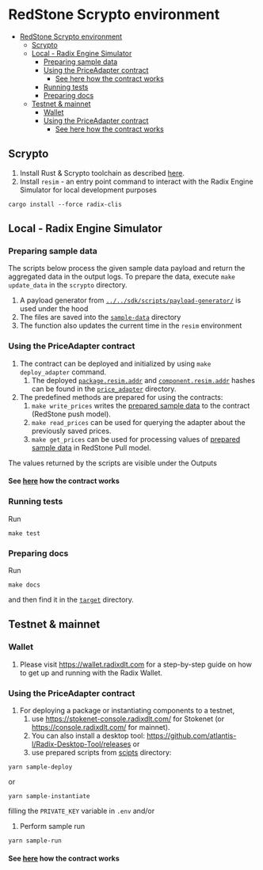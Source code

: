 # RedStone Scrypto environment

<!-- TOC -->

- [RedStone Scrypto environment](#redstone-scrypto-environment)
  - [Scrypto](#scrypto)
  - [Local - Radix Engine Simulator](#local---radix-engine-simulator)
    - [Preparing sample data](#preparing-sample-data)
    - [Using the PriceAdapter contract](#using-the-priceadapter-contract)
      - [See here how the contract works](#see-here-how-the-contract-works)
    - [Running tests](#running-tests)
    - [Preparing docs](#preparing-docs)
  - [Testnet & mainnet](#testnet--mainnet)
    - [Wallet](#wallet)
    - [Using the PriceAdapter contract](#using-the-priceadapter-contract-1)
      - [See here how the contract works](#see-here-how-the-contract-works-1)

<!-- TOC -->

## Scrypto

1. Install Rust & Scrypto toolchain as described [here](https://docs.radixdlt.com/v1/docs/getting-rust-scrypto).
1. Install `resim` - an entry point command to interact with the Radix Engine Simulator for local development purposes

```shell
cargo install --force radix-clis
```

## Local - Radix Engine Simulator

### Preparing sample data

The scripts below process the given sample data payload and return the aggregated data in the output logs. To prepare
the data, execute `make update_data` in the `scrypto` directory.

1. A payload generator from [`../../sdk/scripts/payload-generator/`](../../sdk/scripts/payload-generator/index.ts) is
   used under the hood
1. The files are saved into the [`sample-data`](sample-data) directory
1. The function also updates the current time in the `resim` environment

### Using the PriceAdapter contract

1. The contract can be deployed and initialized by using `make deploy_adapter` command.
    1. The deployed [`package.resim.addr`](contracts/price_adapter/deployed/package.resim.addr)
       and [`component.resim.addr`](contracts/price_adapter/deployed/package.resim.addr) hashes can be found in the
       [`price_adapter`](contracts/price_adapter)
       directory.
1. The predefined methods are prepared for using the contracts:
    1. `make write_prices` writes the [prepared sample data](#preparing-sample-data) to the contract (RedStone push
       model).
    1. `make read_prices` can be used for querying the adapter about the previously saved prices.
    1. `make get_prices` can be used for processing values of [prepared sample data](#preparing-sample-data) in RedStone
       Pull model.

The values returned by the scripts are visible under the Outputs

#### See [here](contracts/price_adapter/README.md) how the contract works

### Running tests

Run

```shell
make test
```

### Preparing docs

Run

```shell
make docs
```

and then find it in the [`target`](./target) directory.

## Testnet & mainnet

### Wallet

1. Please visit https://wallet.radixdlt.com for a step-by-step guide on how to get up and running with the Radix Wallet.

### Using the PriceAdapter contract

1. For deploying a package or instantiating components to a testnet,
    1. use https://stokenet-console.radixdlt.com/ for Stokenet
       (or https://console.radixdlt.com/ for mainnet).
    2. You can also install a desktop tool: https://github.com/atlantis-l/Radix-Desktop-Tool/releases or
    3. use prepared scripts from [scipts](../scripts) directory:

```shell
yarn sample-deploy
```

or

```shell
yarn sample-instantiate
```

filling the `PRIVATE_KEY` variable in `.env` and/or

1. Perform sample run

```shell
yarn sample-run
```

#### See [here](contracts/price_adapter/README.md) how the contract works
